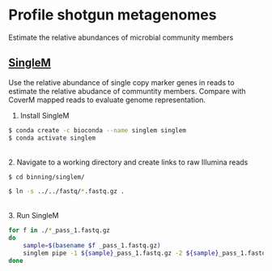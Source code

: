 # Profile shotgun metagenomes 

Estimate the relative abundances of microbial community members

## [SingleM](https://wwood.github.io/singlem/)

Use the relative abundance of single copy marker genes in reads to estimate the relative abudance of communtity members. Compare with CoverM mapped reads to evaluate genome representation. 

1. Install SingleM

```bash
$ conda create -c bioconda --name singlem singlem
$ conda activate singlem
```

\
2. Navigate to a working directory and create links to raw Illumina reads

```bash
$ cd binning/singlem/

$ ln -s ../../fastq/*.fastq.gz .
```

\
3. Run SingleM

```bash
for f in ./*_pass_1.fastq.gz
do
	sample=$(basename $f _pass_1.fastq.gz)
	singlem pipe -1 ${sample}_pass_1.fastq.gz -2 ${sample}_pass_1.fastq.gz -p ${sample}.singlem.profile.tsv
done
```

